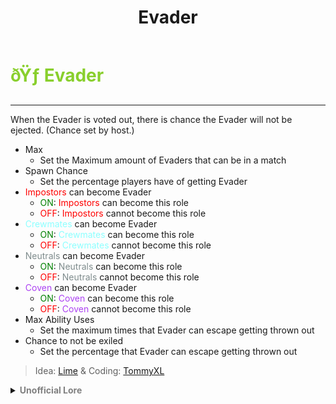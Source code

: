 ﻿---
lang: en-US
title: Evader
prev: Eavesdropper
next: Flash
---

# <font color=#89cf2d>ðŸƒ <b>Evader</b></font> <Badge text="Helpful" type="tip" vertical="middle"/>
---

When the Evader is voted out, there is chance the Evader will not be ejected. (Chance set by host.)

* Max
  * Set the Maximum amount of Evaders that can be in a match
* Spawn Chance
  * Set the percentage players have of getting Evader
* <font color=red>Impostors</font> can become Evader
  * <font color=green>ON</font>: <font color=red>Impostors</font> can become this role
  * <font color=red>OFF</font>: <font color=red>Impostors</font> cannot become this role
* <font color=#8cffff>Crewmates</font> can become Evader
  * <font color=green>ON</font>: <font color=#8cffff>Crewmates</font> can become this role
  * <font color=red>OFF</font>: <font color=#8cffff>Crewmates</font> cannot become this role
* <font color=#7f8c8d>Neutrals</font> can become Evader
  * <font color=green>ON</font>: <font color=#7f8c8d>Neutrals</font> can become this role
  * <font color=red>OFF</font>: <font color=#7f8c8d>Neutrals</font> cannot become this role
* <font color=#ac42f2>Coven</font> can become Evader
  * <font color=green>ON</font>: <font color=#ac42f2>Coven</font> can become this role
  * <font color=red>OFF</font>: <font color=#ac42f2>Coven</font> cannot become this role
* Max Ability Uses
  * Set the maximum times that Evader can escape getting thrown out
* Chance to not be exiled
  * Set the percentage that Evader can escape getting thrown out

> Idea: [Lime](#) & Coding: [TommyXL](#)

<details>
<summary><b><font color=gray>Unofficial Lore</font></b></summary>

Placeholder: This role is a ROLE OH EM GOSH
> Submitted by: Member
</details>

